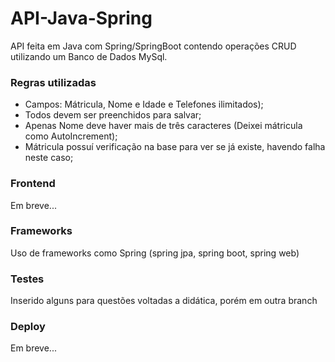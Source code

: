 # API-Java-Spring
API feita em Java com Spring/SpringBoot contendo operações CRUD utilizando um Banco de Dados MySql.

### Regras utilizadas
- Campos: Mátricula, Nome e Idade e Telefones ilimitados);
- Todos devem ser preenchidos para salvar;
- Apenas Nome deve haver mais de três caracteres (Deixei mátricula como AutoIncrement);
- Mátricula possuí verificação na base para ver se já existe, havendo falha neste caso;

### Frontend
Em breve...

### Frameworks
Uso de frameworks como Spring (spring jpa, spring boot, spring web)

### Testes
Inserido alguns para questões voltadas a didática, porém em outra branch

### Deploy
Em breve...
